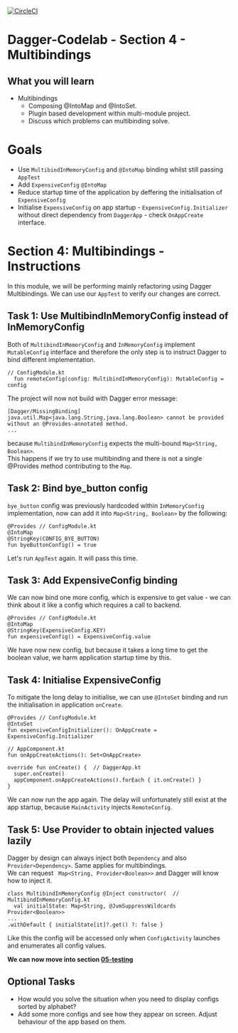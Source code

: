 [![CircleCI](https://circleci.com/gh/jraska/Dagger-Codelab.svg?style=svg)](https://circleci.com/gh/jraska/Dagger-Codelab)  
# Dagger-Codelab - Section 4 - Multibindings  
  
## What you will learn  
- Multibindings  
  - Composing @IntoMap and @IntoSet.  
  - Plugin based development within multi-module project.  
  - Discuss which problems can multibinding solve.  

# Goals
- Use `MultibindInMemoryConfig` and `@IntoMap`  binding whilst still passing `AppTest`
- Add `ExpensiveConfig` `@IntoMap`
- Reduce startup time of the application by deffering the initialisation of `ExpensiveConfig`
- Initialise `ExpensiveConfig` on app startup - `ExpensiveConfig.Initializer` without direct dependency from `DaggerApp` - check `OnAppCreate` interface. 
  
# Section 4: Multibindings - Instructions  
In this module, we will be performing mainly refactoring using Dagger Multibindings. We can use our `AppTest` to verify our changes are correct.  
  
## Task 1: Use MultibindInMemoryConfig instead of InMemoryConfig  
Both of `MultibindInMemoryConfig` and  `InMemoryConfig` implement `MutableConfig` interface and therefore the only step is to instruct Dagger to bind different implementation.  
  
```  
// ConfigModule.kt  
  fun remoteConfig(config: MultibindInMemoryConfig): MutableConfig = config  
```  
The project will now not build with Dagger error message:  
```  
[Dagger/MissingBinding] java.util.Map<java.lang.String,java.lang.Boolean> cannot be provided without an @Provides-annotated method.  
...  
```  
because `MultibindInMemoryConfig` expects the multi-bound `Map<String, Boolean>`.  
This happens if we try to use multibinding and there is not a single @Provides method contributing to the `Map`.  
  
## Task 2: Bind bye_button config  
`bye_button` config was previously hardcoded within `InMemoryConfig` implementation, now can add it into `Map<String, Boolean>` by the following:  
```  
@Provides // ConfigModule.kt  
@IntoMap  
@StringKey(CONFIG_BYE_BUTTON)  
fun byeButtonConfig() = true  
```  
Let's run `AppTest` again. It will pass this time.  
  
## Task 3: Add ExpensiveConfig binding  
We can now bind one more config, which is expensive to get value - we can think about it like a config which requires a call to backend.  
```  
@Provides // ConfigModule.kt  
@IntoMap  
@StringKey(ExpensiveConfig.KEY)  
fun expensiveConfig() = ExpensiveConfig.value  
```  
We have now new config, but because it takes a long time to get the boolean value, we harm application startup time by this.  
  
## Task 4: Initialise ExpensiveConfig  
To mitigate the long delay to initialise, we can use `@IntoSet` binding and run the initialisation in application `onCreate`.  
```  
@Provides // ConfigModule.kt  
@IntoSet  
fun expensiveConfigInitializer(): OnAppCreate = ExpensiveConfig.Initializer  
```  
  
```  
// AppComponent.kt  
fun onAppCreateActions(): Set<OnAppCreate>  
```  
  
```  
override fun onCreate() {  // DaggerApp.kt  
  super.onCreate()  
  appComponent.onAppCreateActions().forEach { it.onCreate() }  
}  
```  
We can now run the app again. The delay will unfortunately still exist at the app startup, because `MainActivity` injects `RemoteConfig`.  
  
## Task 5: Use Provider to obtain injected values lazily  
Dagger by design can always inject both `Dependency` and also `Provider<Dependency>`. Same applies for multibindings.  
We can request ` Map<String, Provider<Boolean>>` and Dagger will know how to inject it.  
```  
class MultibindInMemoryConfig @Inject constructor(  // MultibindInMemoryConfig.kt  
  val initialState: Map<String, @JvmSuppressWildcards Provider<Boolean>>  
...  
.withDefault { initialState[it]?.get() ?: false }  
```  
  
Like this the config will be accessed only when `ConfigActivity` launches and enumerates all config values.  
  
**We can now move into section  [05-testing](https://github.com/jraska/Dagger-Codelab/tree/05-testing)**  
  
## Optional Tasks  
- How would you solve the situation when you need to display configs sorted by alphabet?  
- Add some more configs and see how they appear on screen. Adjust behaviour of the app based on them.
